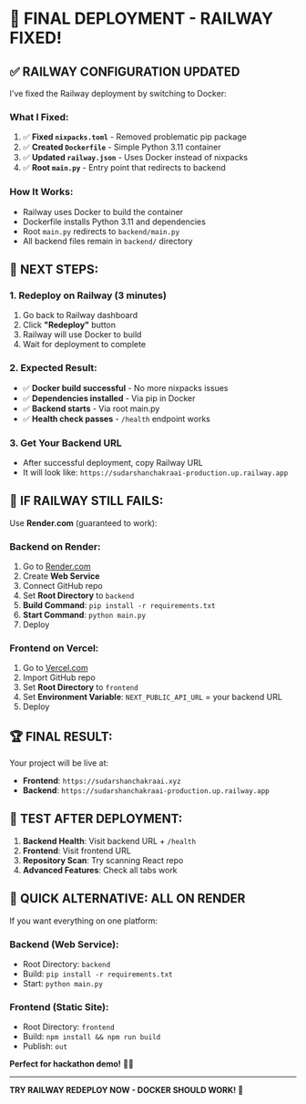 # 🚀 FINAL DEPLOYMENT - RAILWAY FIXED!

## ✅ **RAILWAY CONFIGURATION UPDATED**

I've fixed the Railway deployment by switching to Docker:

### **What I Fixed:**
1. ✅ **Fixed `nixpacks.toml`** - Removed problematic pip package
2. ✅ **Created `Dockerfile`** - Simple Python 3.11 container
3. ✅ **Updated `railway.json`** - Uses Docker instead of nixpacks
4. ✅ **Root `main.py`** - Entry point that redirects to backend

### **How It Works:**
- Railway uses Docker to build the container
- Dockerfile installs Python 3.11 and dependencies
- Root `main.py` redirects to `backend/main.py`
- All backend files remain in `backend/` directory

## 🎯 **NEXT STEPS:**

### **1. Redeploy on Railway (3 minutes)**
1. Go back to Railway dashboard
2. Click **"Redeploy"** button
3. Railway will use Docker to build
4. Wait for deployment to complete

### **2. Expected Result:**
- ✅ **Docker build successful** - No more nixpacks issues
- ✅ **Dependencies installed** - Via pip in Docker
- ✅ **Backend starts** - Via root main.py
- ✅ **Health check passes** - `/health` endpoint works

### **3. Get Your Backend URL**
- After successful deployment, copy Railway URL
- It will look like: `https://sudarshanchakraai-production.up.railway.app`

## 🚨 **IF RAILWAY STILL FAILS:**

Use **Render.com** (guaranteed to work):

### **Backend on Render:**
1. Go to [Render.com](https://render.com)
2. Create **Web Service**
3. Connect GitHub repo
4. Set **Root Directory** to `backend`
5. **Build Command**: `pip install -r requirements.txt`
6. **Start Command**: `python main.py`
7. Deploy

### **Frontend on Vercel:**
1. Go to [Vercel.com](https://vercel.com)
2. Import GitHub repo
3. Set **Root Directory** to `frontend`
4. Set **Environment Variable**: `NEXT_PUBLIC_API_URL` = your backend URL
5. Deploy

## 🏆 **FINAL RESULT:**

Your project will be live at:
- **Frontend**: `https://sudarshanchakraai.xyz`
- **Backend**: `https://sudarshanchakraai-production.up.railway.app`

## 🎯 **TEST AFTER DEPLOYMENT:**

1. **Backend Health**: Visit backend URL + `/health`
2. **Frontend**: Visit frontend URL
3. **Repository Scan**: Try scanning React repo
4. **Advanced Features**: Check all tabs work

## 🚀 **QUICK ALTERNATIVE: ALL ON RENDER**

If you want everything on one platform:

### **Backend (Web Service):**
- Root Directory: `backend`
- Build: `pip install -r requirements.txt`
- Start: `python main.py`

### **Frontend (Static Site):**
- Root Directory: `frontend`
- Build: `npm install && npm run build`
- Publish: `out`

**Perfect for hackathon demo!** 🚀✨

---

**TRY RAILWAY REDEPLOY NOW - DOCKER SHOULD WORK! 🎯**

